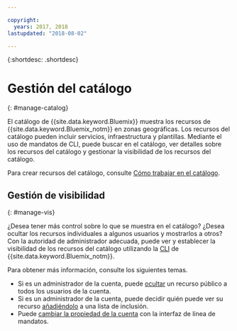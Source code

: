 ```yaml
---

copyright:
  years: 2017, 2018
lastupdated: "2018-08-02"

---
```


{:shortdesc: .shortdesc}

# Gestión del catálogo
{: #manage-catalog}

El catálogo de {{site.data.keyword.Bluemix}} muestra los recursos de {{site.data.keyword.Bluemix_notm}} en zonas geográficas. Los recursos del catálogo pueden incluir servicios, infraestructura y plantillas. Mediante el uso de mandatos de CLI, puede buscar en el catálogo, ver detalles sobre los recursos del catálogo y gestionar la visibilidad de los recursos del catálogo.

Para crear recursos del catálogo, consulte [Cómo trabajar en el catálogo](/docs/overview/ui.html#catalogcreate).

## Gestión de visibilidad
{: #manage-vis}

¿Desea tener más control sobre lo que se muestra en el catálogo? ¿Desea ocultar los recursos individuales a algunos usuarios y mostrarlos a otros? Con la autoridad de administrador adecuada, puede ver y establecer la visibilidad de los recursos del catálogo utilizando la [CLI](/docs/cli/index.html#overview) de {{site.data.keyword.Bluemix_notm}}.

Para obtener más información, consulte los siguientes temas.

* Si es un administrador de la cuenta, puede [ocultar](/docs/account/exclude.html) un recurso público a todos los usuarios de la cuenta.
* Si es un administrador de la cuenta, puede decidir quién puede ver su recurso [añadiéndolo](/docs/account/include.html) a una lista de inclusión.
* Puede [cambiar la propiedad de la cuenta](/docs/account/owners.html) con la interfaz de línea de mandatos.
